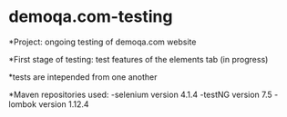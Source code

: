 # demoqa.com-testing

*Project: ongoing testing of demoqa.com website

*First stage of testing: test features of the elements tab (in progress)

*tests are intepended from one another

*Maven repositories used: 
-selenium version 4.1.4
-testNG version 7.5
-lombok version 1.12.4
